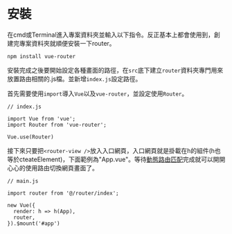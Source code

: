# 安裝
在cmd或Terminal進入專案資料夾並輸入以下指令。反正基本上都會使用到，創建完專案資料夾就順便安裝一下router。
```
npm install vue-router
```
安裝完成之後要開始設定各種畫面的路徑，在`src`底下建立`router`資料夾專門用來放置路由相關的.js檔。並新增`index.js`設定路徑。  

首先需要使用`import`導入`Vue`以及`vue-router`，並設定使用`Router`。
```
// index.js

import Vue from 'vue';
import Router from 'vue-router';

Vue.use(Router)
```
接下來只要把`<router-view />`放入入口網頁，入口網頁就是掛載在h的組件(h也等於cteateElement)，下面範例為"App.vue"。等待[動態路由匹配](https://github.com/PeggyHsiao/Vue-Note/blob/master/router/settingRoute.md)完成就可以開開心心的使用路由切換網頁畫面了。
```
// main.js

import router from '@/router/index';

new Vue({
  render: h => h(App),
  router,
}).$mount('#app')
```